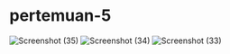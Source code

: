 # pertemuan-5
![Screenshot (35)](https://github.com/ainansalsa/pertemuan-5/assets/145315886/66cbd7ba-a6d1-44d5-a328-82253e6afce7)
![Screenshot (34)](https://github.com/ainansalsa/pertemuan-5/assets/145315886/74f1cb92-7e20-4732-aa96-1fb26ad59ae8)
![Screenshot (33)](https://github.com/ainansalsa/pertemuan-5/assets/145315886/c4649d1c-3204-4d04-b240-d11b0c7825bf)


